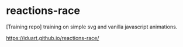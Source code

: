 # reactions-race
[Training repo] training on simple svg and vanilla javascript animations.

https://iduart.github.io/reactions-race/

